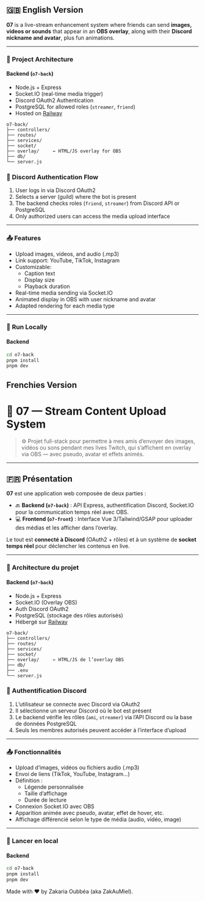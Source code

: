 ## 🇬🇧 English Version

**07** is a live-stream enhancement system where friends can send **images, videos or sounds** that appear in an **OBS overlay**, along with their **Discord nickname and avatar**, plus fun animations.

---

### 🧱 Project Architecture

#### Backend (`o7-back`)
- Node.js + Express
- Socket.IO (real-time media trigger)
- Discord OAuth2 Authentication
- PostgreSQL for allowed roles (`streamer`, `friend`)
- Hosted on [Railway](https://railway.app/)

```
o7-back/
├── controllers/
├── routes/
├── services/
├── socket/
├── overlay/     ← HTML/JS overlay for OBS
├── db/
└── server.js
```



### 🔐 Discord Authentication Flow

1. User logs in via Discord OAuth2
2. Selects a server (guild) where the bot is present
3. The backend checks roles (`friend`, `streamer`) from Discord API or PostgreSQL
4. Only authorized users can access the media upload interface

---

### 📤 Features

- Upload images, videos, and audio (.mp3)
- Link support: YouTube, TikTok, Instagram
- Customizable:
  - Caption text
  - Display size
  - Playback duration
- Real-time media sending via Socket.IO
- Animated display in OBS with user nickname and avatar
- Adapted rendering for each media type

---

### 🚀 Run Locally

#### Backend

```bash
cd o7-back
pnpm install
pnpm dev
```

## Frenchies Version
# 🎥 07 — Stream Content Upload System

> ⚙️ Projet full-stack pour permettre à mes amis d’envoyer des images, vidéos ou sons pendant mes lives Twitch, qui s’affichent en overlay via OBS — avec pseudo, avatar et effets animés.

---

## 🇫🇷 Présentation

**07** est une application web composée de deux parties :

- 🔙 **Backend (`o7-back`)** : API Express, authentification Discord, Socket.IO pour la communication temps réel avec OBS.
- 💻 **Frontend (`o7-front`)** : Interface Vue 3/Tailwind/GSAP pour uploader des médias et les afficher dans l’overlay.

Le tout est **connecté à Discord** (OAuth2 + rôles) et à un système de **socket temps réel** pour déclencher les contenus en live.

---

### 🧱 Architecture du projet

#### Backend (`o7-back`)
- Node.js + Express
- Socket.IO (Overlay OBS)
- Auth Discord OAuth2
- PostgreSQL (stockage des rôles autorisés)
- Hébergé sur [Railway](https://railway.app/)

```
o7-back/
├── controllers/
├── routes/
├── services/
├── socket/
├── overlay/     ← HTML/JS de l’overlay OBS
├── db/
├── .env
└── server.js
```

### 🔐 Authentification Discord

1. L’utilisateur se connecte avec Discord via OAuth2
2. Il sélectionne un serveur Discord où le bot est présent
3. Le backend vérifie les rôles (`ami`, `streamer`) via l’API Discord ou la base de données PostgreSQL
4. Seuls les membres autorisés peuvent accéder à l’interface d’upload

---

### 📤 Fonctionnalités

- Upload d’images, vidéos ou fichiers audio (.mp3)
- Envoi de liens (TikTok, YouTube, Instagram…)
- Définition :
  - Légende personnalisée
  - Taille d’affichage
  - Durée de lecture
- Connexion Socket.IO avec OBS
- Apparition animée avec pseudo, avatar, effet de hover, etc.
- Affichage différencié selon le type de média (audio, vidéo, image)

---

### 🚀 Lancer en local

#### Backend

```bash
cd o7-back
pnpm install
pnpm dev
```

Made with ❤️ by Zakaria Oubbéa (aka ZakAuMiel).

